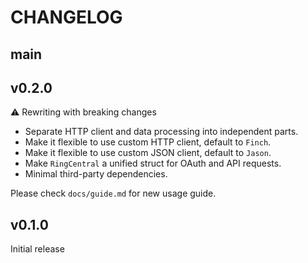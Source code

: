 # CHANGELOG

## main

## v0.2.0

⚠️ Rewriting with breaking changes

- Separate HTTP client and data processing into independent parts.
- Make it flexible to use custom HTTP client, default to `Finch`.
- Make it flexible to use custom JSON client, default to `Jason`.
- Make `RingCentral` a unified struct for OAuth and API requests.
- Minimal third-party dependencies.

Please check `docs/guide.md` for new usage guide.

## v0.1.0

Initial release
